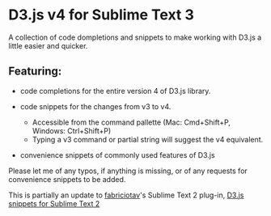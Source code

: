 D3.js v4 for Sublime Text 3
===========================

A collection of code dompletions and snippets to make working with D3.js a little easier and quicker.

## Featuring:
* code completions for the entire version 4 of D3.js library.

* code snippets for the changes from v3 to v4.
	* Accessible from the command pallette (Mac: Cmd+Shift+P, Windows: Ctrl+Shift+P)
	* Typing a v3 command or partial string will suggest the v4 equivalent.

* convenience snippets of commonly used features of D3.js 

Please let me of any typos, if anything is missing, or of any requests for convenience snippets to be added.

This is partially an update to [fabriciotav](https://github.com/fabriciotav)'s Sublime Text 2 plug-in, [D3.js snippets for Sublime Text 2](https://github.com/fabriciotav/d3-snippets-for-sublime-text-2)
